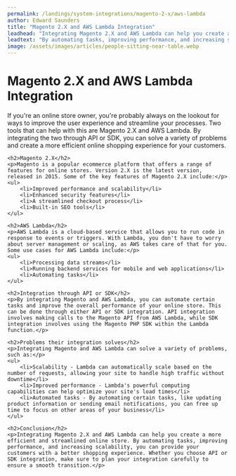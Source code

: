 ```yaml
---
permalink: /landings/system-integrations/magento-2-x/aws-lambda
author: Edward Saunders
title: "Magento 2.X and AWS Lambda Integration"
leadhead: "Integrating Magento 2.X and AWS Lambda can help you create a more efficient and streamlined online store"
leadtext: "By automating tasks, improving performance, and increasing scalability, you can provide your customers with a better shopping experience. Whether you choose API or SDK integration, make sure to plan your integration carefully to ensure a smooth transition."
image: /assets/images/articles/people-sitting-near-table.webp
---
```

<div class="arttext">	<h1>Magento 2.X and AWS Lambda Integration</h1>
	<p>If you're an online store owner, you're probably always on the lookout for ways to improve the user experience and streamline your processes. Two tools that can help with this are Magento 2.X and AWS Lambda. By integrating the two through API or SDK, you can solve a variety of problems and create a more efficient online shopping experience for your customers.</p>

	<h2>Magento 2.X</h2>
	<p>Magento is a popular ecommerce platform that offers a range of features for online stores. Version 2.X is the latest version, released in 2015. Some of the key features of Magento 2.X include:</p>
	<ul>
		<li>Improved performance and scalability</li>
		<li>Enhanced security features</li>
		<li>A streamlined checkout process</li>
		<li>Built-in SEO tools</li>
	</ul>

	<h2>AWS Lambda</h2>
	<p>AWS Lambda is a cloud-based service that allows you to run code in response to events or triggers. With Lambda, you don't have to worry about server management or scaling, as AWS takes care of that for you. Some use cases for AWS Lambda include:</p>
	<ul>
		<li>Processing data streams</li>
		<li>Running backend services for mobile and web applications</li>
		<li>Automating tasks</li>
	</ul>

	<h2>Integration through API or SDK</h2>
	<p>By integrating Magento and AWS Lambda, you can automate certain tasks and improve the overall performance of your online store. This can be done through either API or SDK integration. API integration involves making calls to the Magento API from AWS Lambda, while SDK integration involves using the Magento PHP SDK within the Lambda function.</p>

	<h2>Problems their integration solves</h2>
	<p>Integrating Magento and AWS Lambda can solve a variety of problems, such as:</p>
	<ul>
		<li>Scalability - Lambda can automatically scale based on the number of requests, allowing your site to handle high traffic without downtime</li>
		<li>Improved performance - Lambda's powerful computing capabilities can help optimize your site's load times</li>
		<li>Automated tasks - By automating certain tasks, like updating product information or sending email notifications, you can free up time to focus on other areas of your business</li>
	</ul>

	<h2>Conclusion</h2>
	<p>Integrating Magento 2.X and AWS Lambda can help you create a more efficient and streamlined online store. By automating tasks, improving performance, and increasing scalability, you can provide your customers with a better shopping experience. Whether you choose API or SDK integration, make sure to plan your integration carefully to ensure a smooth transition.</p>
</div>